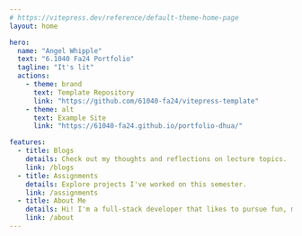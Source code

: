 ```yaml
---
# https://vitepress.dev/reference/default-theme-home-page
layout: home

hero:
  name: "Angel Whipple"
  text: "6.1040 Fa24 Portfolio"
  tagline: "It's lit"
  actions:
    - theme: brand
      text: Template Repository
      link: "https://github.com/61040-fa24/vitepress-template"
    - theme: alt
      text: Example Site
      link: "https://61040-fa24.github.io/portfolio-dhua/"

features:
  - title: Blogs
    details: Check out my thoughts and reflections on lecture topics.
    link: /blogs
  - title: Assignments
    details: Explore projects I've worked on this semester.
    link: /assignments
  - title: About Me
    details: Hi! I'm a full-stack developer that likes to pursue fun, meaningful projects.
    link: /about
---
```

